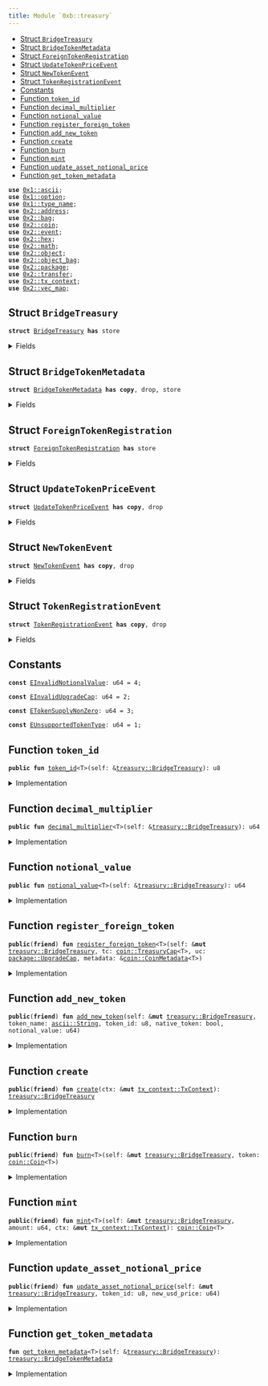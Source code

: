 ```yaml
---
title: Module `0xb::treasury`
---
```




-  [Struct `BridgeTreasury`](#0xb_treasury_BridgeTreasury)
-  [Struct `BridgeTokenMetadata`](#0xb_treasury_BridgeTokenMetadata)
-  [Struct `ForeignTokenRegistration`](#0xb_treasury_ForeignTokenRegistration)
-  [Struct `UpdateTokenPriceEvent`](#0xb_treasury_UpdateTokenPriceEvent)
-  [Struct `NewTokenEvent`](#0xb_treasury_NewTokenEvent)
-  [Struct `TokenRegistrationEvent`](#0xb_treasury_TokenRegistrationEvent)
-  [Constants](#@Constants_0)
-  [Function `token_id`](#0xb_treasury_token_id)
-  [Function `decimal_multiplier`](#0xb_treasury_decimal_multiplier)
-  [Function `notional_value`](#0xb_treasury_notional_value)
-  [Function `register_foreign_token`](#0xb_treasury_register_foreign_token)
-  [Function `add_new_token`](#0xb_treasury_add_new_token)
-  [Function `create`](#0xb_treasury_create)
-  [Function `burn`](#0xb_treasury_burn)
-  [Function `mint`](#0xb_treasury_mint)
-  [Function `update_asset_notional_price`](#0xb_treasury_update_asset_notional_price)
-  [Function `get_token_metadata`](#0xb_treasury_get_token_metadata)


<pre><code><b>use</b> <a href="../move-stdlib/ascii.md#0x1_ascii">0x1::ascii</a>;
<b>use</b> <a href="../move-stdlib/option.md#0x1_option">0x1::option</a>;
<b>use</b> <a href="../move-stdlib/type_name.md#0x1_type_name">0x1::type_name</a>;
<b>use</b> <a href="../sui-framework/address.md#0x2_address">0x2::address</a>;
<b>use</b> <a href="../sui-framework/bag.md#0x2_bag">0x2::bag</a>;
<b>use</b> <a href="../sui-framework/coin.md#0x2_coin">0x2::coin</a>;
<b>use</b> <a href="../sui-framework/event.md#0x2_event">0x2::event</a>;
<b>use</b> <a href="../sui-framework/hex.md#0x2_hex">0x2::hex</a>;
<b>use</b> <a href="../sui-framework/math.md#0x2_math">0x2::math</a>;
<b>use</b> <a href="../sui-framework/object.md#0x2_object">0x2::object</a>;
<b>use</b> <a href="../sui-framework/object_bag.md#0x2_object_bag">0x2::object_bag</a>;
<b>use</b> <a href="../sui-framework/package.md#0x2_package">0x2::package</a>;
<b>use</b> <a href="../sui-framework/transfer.md#0x2_transfer">0x2::transfer</a>;
<b>use</b> <a href="../sui-framework/tx_context.md#0x2_tx_context">0x2::tx_context</a>;
<b>use</b> <a href="../sui-framework/vec_map.md#0x2_vec_map">0x2::vec_map</a>;
</code></pre>



<a name="0xb_treasury_BridgeTreasury"></a>

## Struct `BridgeTreasury`



<pre><code><b>struct</b> <a href="treasury.md#0xb_treasury_BridgeTreasury">BridgeTreasury</a> <b>has</b> store
</code></pre>



<details>
<summary>Fields</summary>


<dl>
<dt>
<code>treasuries: <a href="../sui-framework/object_bag.md#0x2_object_bag_ObjectBag">object_bag::ObjectBag</a></code>
</dt>
<dd>

</dd>
<dt>
<code>supported_tokens: <a href="../sui-framework/vec_map.md#0x2_vec_map_VecMap">vec_map::VecMap</a>&lt;<a href="../move-stdlib/type_name.md#0x1_type_name_TypeName">type_name::TypeName</a>, <a href="treasury.md#0xb_treasury_BridgeTokenMetadata">treasury::BridgeTokenMetadata</a>&gt;</code>
</dt>
<dd>

</dd>
<dt>
<code>id_token_type_map: <a href="../sui-framework/vec_map.md#0x2_vec_map_VecMap">vec_map::VecMap</a>&lt;u8, <a href="../move-stdlib/type_name.md#0x1_type_name_TypeName">type_name::TypeName</a>&gt;</code>
</dt>
<dd>

</dd>
<dt>
<code>waiting_room: <a href="../sui-framework/bag.md#0x2_bag_Bag">bag::Bag</a></code>
</dt>
<dd>

</dd>
</dl>


</details>

<a name="0xb_treasury_BridgeTokenMetadata"></a>

## Struct `BridgeTokenMetadata`



<pre><code><b>struct</b> <a href="treasury.md#0xb_treasury_BridgeTokenMetadata">BridgeTokenMetadata</a> <b>has</b> <b>copy</b>, drop, store
</code></pre>



<details>
<summary>Fields</summary>


<dl>
<dt>
<code>id: u8</code>
</dt>
<dd>

</dd>
<dt>
<code>decimal_multiplier: u64</code>
</dt>
<dd>

</dd>
<dt>
<code>notional_value: u64</code>
</dt>
<dd>

</dd>
<dt>
<code>native_token: bool</code>
</dt>
<dd>

</dd>
</dl>


</details>

<a name="0xb_treasury_ForeignTokenRegistration"></a>

## Struct `ForeignTokenRegistration`



<pre><code><b>struct</b> <a href="treasury.md#0xb_treasury_ForeignTokenRegistration">ForeignTokenRegistration</a> <b>has</b> store
</code></pre>



<details>
<summary>Fields</summary>


<dl>
<dt>
<code><a href="../move-stdlib/type_name.md#0x1_type_name">type_name</a>: <a href="../move-stdlib/type_name.md#0x1_type_name_TypeName">type_name::TypeName</a></code>
</dt>
<dd>

</dd>
<dt>
<code>uc: <a href="../sui-framework/package.md#0x2_package_UpgradeCap">package::UpgradeCap</a></code>
</dt>
<dd>

</dd>
<dt>
<code>decimal: u8</code>
</dt>
<dd>

</dd>
</dl>


</details>

<a name="0xb_treasury_UpdateTokenPriceEvent"></a>

## Struct `UpdateTokenPriceEvent`



<pre><code><b>struct</b> <a href="treasury.md#0xb_treasury_UpdateTokenPriceEvent">UpdateTokenPriceEvent</a> <b>has</b> <b>copy</b>, drop
</code></pre>



<details>
<summary>Fields</summary>


<dl>
<dt>
<code>token_id: u8</code>
</dt>
<dd>

</dd>
<dt>
<code>new_price: u64</code>
</dt>
<dd>

</dd>
</dl>


</details>

<a name="0xb_treasury_NewTokenEvent"></a>

## Struct `NewTokenEvent`



<pre><code><b>struct</b> <a href="treasury.md#0xb_treasury_NewTokenEvent">NewTokenEvent</a> <b>has</b> <b>copy</b>, drop
</code></pre>



<details>
<summary>Fields</summary>


<dl>
<dt>
<code>token_id: u8</code>
</dt>
<dd>

</dd>
<dt>
<code><a href="../move-stdlib/type_name.md#0x1_type_name">type_name</a>: <a href="../move-stdlib/type_name.md#0x1_type_name_TypeName">type_name::TypeName</a></code>
</dt>
<dd>

</dd>
<dt>
<code>native_token: bool</code>
</dt>
<dd>

</dd>
<dt>
<code>decimal_multiplier: u64</code>
</dt>
<dd>

</dd>
<dt>
<code>notional_value: u64</code>
</dt>
<dd>

</dd>
</dl>


</details>

<a name="0xb_treasury_TokenRegistrationEvent"></a>

## Struct `TokenRegistrationEvent`



<pre><code><b>struct</b> <a href="treasury.md#0xb_treasury_TokenRegistrationEvent">TokenRegistrationEvent</a> <b>has</b> <b>copy</b>, drop
</code></pre>



<details>
<summary>Fields</summary>


<dl>
<dt>
<code><a href="../move-stdlib/type_name.md#0x1_type_name">type_name</a>: <a href="../move-stdlib/type_name.md#0x1_type_name_TypeName">type_name::TypeName</a></code>
</dt>
<dd>

</dd>
<dt>
<code>decimal: u8</code>
</dt>
<dd>

</dd>
<dt>
<code>native_token: bool</code>
</dt>
<dd>

</dd>
</dl>


</details>

<a name="@Constants_0"></a>

## Constants


<a name="0xb_treasury_EInvalidNotionalValue"></a>



<pre><code><b>const</b> <a href="treasury.md#0xb_treasury_EInvalidNotionalValue">EInvalidNotionalValue</a>: u64 = 4;
</code></pre>



<a name="0xb_treasury_EInvalidUpgradeCap"></a>



<pre><code><b>const</b> <a href="treasury.md#0xb_treasury_EInvalidUpgradeCap">EInvalidUpgradeCap</a>: u64 = 2;
</code></pre>



<a name="0xb_treasury_ETokenSupplyNonZero"></a>



<pre><code><b>const</b> <a href="treasury.md#0xb_treasury_ETokenSupplyNonZero">ETokenSupplyNonZero</a>: u64 = 3;
</code></pre>



<a name="0xb_treasury_EUnsupportedTokenType"></a>



<pre><code><b>const</b> <a href="treasury.md#0xb_treasury_EUnsupportedTokenType">EUnsupportedTokenType</a>: u64 = 1;
</code></pre>



<a name="0xb_treasury_token_id"></a>

## Function `token_id`



<pre><code><b>public</b> <b>fun</b> <a href="treasury.md#0xb_treasury_token_id">token_id</a>&lt;T&gt;(self: &<a href="treasury.md#0xb_treasury_BridgeTreasury">treasury::BridgeTreasury</a>): u8
</code></pre>



<details>
<summary>Implementation</summary>


<pre><code><b>public</b> <b>fun</b> <a href="treasury.md#0xb_treasury_token_id">token_id</a>&lt;T&gt;(self: &<a href="treasury.md#0xb_treasury_BridgeTreasury">BridgeTreasury</a>): u8 {
    <b>let</b> metadata = self.<a href="treasury.md#0xb_treasury_get_token_metadata">get_token_metadata</a>&lt;T&gt;();
    metadata.id
}
</code></pre>



</details>

<a name="0xb_treasury_decimal_multiplier"></a>

## Function `decimal_multiplier`



<pre><code><b>public</b> <b>fun</b> <a href="treasury.md#0xb_treasury_decimal_multiplier">decimal_multiplier</a>&lt;T&gt;(self: &<a href="treasury.md#0xb_treasury_BridgeTreasury">treasury::BridgeTreasury</a>): u64
</code></pre>



<details>
<summary>Implementation</summary>


<pre><code><b>public</b> <b>fun</b> <a href="treasury.md#0xb_treasury_decimal_multiplier">decimal_multiplier</a>&lt;T&gt;(self: &<a href="treasury.md#0xb_treasury_BridgeTreasury">BridgeTreasury</a>): u64 {
    <b>let</b> metadata = self.<a href="treasury.md#0xb_treasury_get_token_metadata">get_token_metadata</a>&lt;T&gt;();
    metadata.decimal_multiplier
}
</code></pre>



</details>

<a name="0xb_treasury_notional_value"></a>

## Function `notional_value`



<pre><code><b>public</b> <b>fun</b> <a href="treasury.md#0xb_treasury_notional_value">notional_value</a>&lt;T&gt;(self: &<a href="treasury.md#0xb_treasury_BridgeTreasury">treasury::BridgeTreasury</a>): u64
</code></pre>



<details>
<summary>Implementation</summary>


<pre><code><b>public</b> <b>fun</b> <a href="treasury.md#0xb_treasury_notional_value">notional_value</a>&lt;T&gt;(self: &<a href="treasury.md#0xb_treasury_BridgeTreasury">BridgeTreasury</a>): u64 {
    <b>let</b> metadata = self.<a href="treasury.md#0xb_treasury_get_token_metadata">get_token_metadata</a>&lt;T&gt;();
    metadata.notional_value
}
</code></pre>



</details>

<a name="0xb_treasury_register_foreign_token"></a>

## Function `register_foreign_token`



<pre><code><b>public</b>(<b>friend</b>) <b>fun</b> <a href="treasury.md#0xb_treasury_register_foreign_token">register_foreign_token</a>&lt;T&gt;(self: &<b>mut</b> <a href="treasury.md#0xb_treasury_BridgeTreasury">treasury::BridgeTreasury</a>, tc: <a href="../sui-framework/coin.md#0x2_coin_TreasuryCap">coin::TreasuryCap</a>&lt;T&gt;, uc: <a href="../sui-framework/package.md#0x2_package_UpgradeCap">package::UpgradeCap</a>, metadata: &<a href="../sui-framework/coin.md#0x2_coin_CoinMetadata">coin::CoinMetadata</a>&lt;T&gt;)
</code></pre>



<details>
<summary>Implementation</summary>


<pre><code><b>public</b>(<a href="../sui-framework/package.md#0x2_package">package</a>) <b>fun</b> <a href="treasury.md#0xb_treasury_register_foreign_token">register_foreign_token</a>&lt;T&gt;(
    self: &<b>mut</b> <a href="treasury.md#0xb_treasury_BridgeTreasury">BridgeTreasury</a>,
    tc: TreasuryCap&lt;T&gt;,
    uc: UpgradeCap,
    metadata: &CoinMetadata&lt;T&gt;,
) {
    // Make sure TreasuryCap <b>has</b> not been minted before.
    <b>assert</b>!(<a href="../sui-framework/coin.md#0x2_coin_total_supply">coin::total_supply</a>(&tc) == 0, <a href="treasury.md#0xb_treasury_ETokenSupplyNonZero">ETokenSupplyNonZero</a>);
    <b>let</b> <a href="../move-stdlib/type_name.md#0x1_type_name">type_name</a> = <a href="../move-stdlib/type_name.md#0x1_type_name_get">type_name::get</a>&lt;T&gt;();
    <b>let</b> address_bytes = <a href="../sui-framework/hex.md#0x2_hex_decode">hex::decode</a>(<a href="../move-stdlib/ascii.md#0x1_ascii_into_bytes">ascii::into_bytes</a>(<a href="../move-stdlib/type_name.md#0x1_type_name_get_address">type_name::get_address</a>(&<a href="../move-stdlib/type_name.md#0x1_type_name">type_name</a>)));
    <b>let</b> coin_address = address::from_bytes(address_bytes);
    // Make sure upgrade cap is for the Coin <a href="../sui-framework/package.md#0x2_package">package</a>
    // FIXME: add test
    <b>assert</b>!(
        <a href="../sui-framework/object.md#0x2_object_id_to_address">object::id_to_address</a>(&<a href="../sui-framework/package.md#0x2_package_upgrade_package">package::upgrade_package</a>(&uc))
            == coin_address, <a href="treasury.md#0xb_treasury_EInvalidUpgradeCap">EInvalidUpgradeCap</a>
    );
    <b>let</b> registration = <a href="treasury.md#0xb_treasury_ForeignTokenRegistration">ForeignTokenRegistration</a> {
        <a href="../move-stdlib/type_name.md#0x1_type_name">type_name</a>,
        uc,
        decimal: <a href="../sui-framework/coin.md#0x2_coin_get_decimals">coin::get_decimals</a>(metadata),
    };
    self.waiting_room.add(<a href="../move-stdlib/type_name.md#0x1_type_name_into_string">type_name::into_string</a>(<a href="../move-stdlib/type_name.md#0x1_type_name">type_name</a>), registration);
    self.treasuries.add(<a href="../move-stdlib/type_name.md#0x1_type_name">type_name</a>, tc);

    emit(<a href="treasury.md#0xb_treasury_TokenRegistrationEvent">TokenRegistrationEvent</a>{
        <a href="../move-stdlib/type_name.md#0x1_type_name">type_name</a>,
        decimal: <a href="../sui-framework/coin.md#0x2_coin_get_decimals">coin::get_decimals</a>(metadata),
        native_token: <b>false</b>
    });
}
</code></pre>



</details>

<a name="0xb_treasury_add_new_token"></a>

## Function `add_new_token`



<pre><code><b>public</b>(<b>friend</b>) <b>fun</b> <a href="treasury.md#0xb_treasury_add_new_token">add_new_token</a>(self: &<b>mut</b> <a href="treasury.md#0xb_treasury_BridgeTreasury">treasury::BridgeTreasury</a>, token_name: <a href="../move-stdlib/ascii.md#0x1_ascii_String">ascii::String</a>, token_id: u8, native_token: bool, notional_value: u64)
</code></pre>



<details>
<summary>Implementation</summary>


<pre><code><b>public</b>(<a href="../sui-framework/package.md#0x2_package">package</a>) <b>fun</b> <a href="treasury.md#0xb_treasury_add_new_token">add_new_token</a>(
    self: &<b>mut</b> <a href="treasury.md#0xb_treasury_BridgeTreasury">BridgeTreasury</a>,
    token_name: String,
    token_id: u8,
    native_token: bool,
    notional_value: u64,
) {
    <b>if</b> (!native_token){
        <b>assert</b>!(notional_value &gt; 0, <a href="treasury.md#0xb_treasury_EInvalidNotionalValue">EInvalidNotionalValue</a>);
        <b>let</b> <a href="treasury.md#0xb_treasury_ForeignTokenRegistration">ForeignTokenRegistration</a>{
            <a href="../move-stdlib/type_name.md#0x1_type_name">type_name</a>,
            uc,
            decimal,
        } = self.waiting_room.remove&lt;String, <a href="treasury.md#0xb_treasury_ForeignTokenRegistration">ForeignTokenRegistration</a>&gt;(token_name);
        <b>let</b> decimal_multiplier = <a href="../sui-framework/math.md#0x2_math_pow">math::pow</a>(10, decimal);
        self.supported_tokens.insert(
            <a href="../move-stdlib/type_name.md#0x1_type_name">type_name</a>,
            <a href="treasury.md#0xb_treasury_BridgeTokenMetadata">BridgeTokenMetadata</a>{
                id: token_id,
                decimal_multiplier,
                notional_value,
                native_token
            },
        );
        self.id_token_type_map.insert(token_id, <a href="../move-stdlib/type_name.md#0x1_type_name">type_name</a>);

        // Freeze upgrade cap <b>to</b> prevent changes <b>to</b> the <a href="../sui-framework/coin.md#0x2_coin">coin</a>
        <a href="../sui-framework/transfer.md#0x2_transfer_public_freeze_object">transfer::public_freeze_object</a>(uc);

        emit(<a href="treasury.md#0xb_treasury_NewTokenEvent">NewTokenEvent</a>{
            token_id,
            <a href="../move-stdlib/type_name.md#0x1_type_name">type_name</a>,
            native_token,
            decimal_multiplier,
            notional_value
        })
    } <b>else</b> {
        // Not implemented for V1
    }
}
</code></pre>



</details>

<a name="0xb_treasury_create"></a>

## Function `create`



<pre><code><b>public</b>(<b>friend</b>) <b>fun</b> <a href="treasury.md#0xb_treasury_create">create</a>(ctx: &<b>mut</b> <a href="../sui-framework/tx_context.md#0x2_tx_context_TxContext">tx_context::TxContext</a>): <a href="treasury.md#0xb_treasury_BridgeTreasury">treasury::BridgeTreasury</a>
</code></pre>



<details>
<summary>Implementation</summary>


<pre><code><b>public</b>(<a href="../sui-framework/package.md#0x2_package">package</a>) <b>fun</b> <a href="treasury.md#0xb_treasury_create">create</a>(ctx: &<b>mut</b> TxContext): <a href="treasury.md#0xb_treasury_BridgeTreasury">BridgeTreasury</a> {
    <a href="treasury.md#0xb_treasury_BridgeTreasury">BridgeTreasury</a> {
        treasuries: <a href="../sui-framework/object_bag.md#0x2_object_bag_new">object_bag::new</a>(ctx),
        supported_tokens: <a href="../sui-framework/vec_map.md#0x2_vec_map_empty">vec_map::empty</a>(),
        id_token_type_map: <a href="../sui-framework/vec_map.md#0x2_vec_map_empty">vec_map::empty</a>(),
        waiting_room: <a href="../sui-framework/bag.md#0x2_bag_new">bag::new</a>(ctx),
    }
}
</code></pre>



</details>

<a name="0xb_treasury_burn"></a>

## Function `burn`



<pre><code><b>public</b>(<b>friend</b>) <b>fun</b> <a href="treasury.md#0xb_treasury_burn">burn</a>&lt;T&gt;(self: &<b>mut</b> <a href="treasury.md#0xb_treasury_BridgeTreasury">treasury::BridgeTreasury</a>, token: <a href="../sui-framework/coin.md#0x2_coin_Coin">coin::Coin</a>&lt;T&gt;)
</code></pre>



<details>
<summary>Implementation</summary>


<pre><code><b>public</b>(<a href="../sui-framework/package.md#0x2_package">package</a>) <b>fun</b> <a href="treasury.md#0xb_treasury_burn">burn</a>&lt;T&gt;(self: &<b>mut</b> <a href="treasury.md#0xb_treasury_BridgeTreasury">BridgeTreasury</a>, token: Coin&lt;T&gt;) {
    <b>let</b> <a href="treasury.md#0xb_treasury">treasury</a> = &<b>mut</b> self.treasuries[<a href="../move-stdlib/type_name.md#0x1_type_name_get">type_name::get</a>&lt;T&gt;()];
    <a href="../sui-framework/coin.md#0x2_coin_burn">coin::burn</a>(<a href="treasury.md#0xb_treasury">treasury</a>, token);
}
</code></pre>



</details>

<a name="0xb_treasury_mint"></a>

## Function `mint`



<pre><code><b>public</b>(<b>friend</b>) <b>fun</b> <a href="treasury.md#0xb_treasury_mint">mint</a>&lt;T&gt;(self: &<b>mut</b> <a href="treasury.md#0xb_treasury_BridgeTreasury">treasury::BridgeTreasury</a>, amount: u64, ctx: &<b>mut</b> <a href="../sui-framework/tx_context.md#0x2_tx_context_TxContext">tx_context::TxContext</a>): <a href="../sui-framework/coin.md#0x2_coin_Coin">coin::Coin</a>&lt;T&gt;
</code></pre>



<details>
<summary>Implementation</summary>


<pre><code><b>public</b>(<a href="../sui-framework/package.md#0x2_package">package</a>) <b>fun</b> <a href="treasury.md#0xb_treasury_mint">mint</a>&lt;T&gt;(
    self: &<b>mut</b> <a href="treasury.md#0xb_treasury_BridgeTreasury">BridgeTreasury</a>,
    amount: u64,
    ctx: &<b>mut</b> TxContext,
): Coin&lt;T&gt; {
    <b>let</b> <a href="treasury.md#0xb_treasury">treasury</a> = &<b>mut</b> self.treasuries[<a href="../move-stdlib/type_name.md#0x1_type_name_get">type_name::get</a>&lt;T&gt;()];
    <a href="../sui-framework/coin.md#0x2_coin_mint">coin::mint</a>(<a href="treasury.md#0xb_treasury">treasury</a>, amount, ctx)
}
</code></pre>



</details>

<a name="0xb_treasury_update_asset_notional_price"></a>

## Function `update_asset_notional_price`



<pre><code><b>public</b>(<b>friend</b>) <b>fun</b> <a href="treasury.md#0xb_treasury_update_asset_notional_price">update_asset_notional_price</a>(self: &<b>mut</b> <a href="treasury.md#0xb_treasury_BridgeTreasury">treasury::BridgeTreasury</a>, token_id: u8, new_usd_price: u64)
</code></pre>



<details>
<summary>Implementation</summary>


<pre><code><b>public</b>(<a href="../sui-framework/package.md#0x2_package">package</a>) <b>fun</b> <a href="treasury.md#0xb_treasury_update_asset_notional_price">update_asset_notional_price</a>(
    self: &<b>mut</b> <a href="treasury.md#0xb_treasury_BridgeTreasury">BridgeTreasury</a>,
    token_id: u8,
    new_usd_price: u64,
) {
    <b>let</b> <a href="../move-stdlib/type_name.md#0x1_type_name">type_name</a> = self.id_token_type_map.try_get(&token_id);
    <b>assert</b>!(<a href="../move-stdlib/type_name.md#0x1_type_name">type_name</a>.is_some(), <a href="treasury.md#0xb_treasury_EUnsupportedTokenType">EUnsupportedTokenType</a>);
    <b>assert</b>!(new_usd_price &gt; 0, <a href="treasury.md#0xb_treasury_EInvalidNotionalValue">EInvalidNotionalValue</a>);
    <b>let</b> <a href="../move-stdlib/type_name.md#0x1_type_name">type_name</a> = <a href="../move-stdlib/type_name.md#0x1_type_name">type_name</a>.destroy_some();
    <b>let</b> metadata = self.supported_tokens.get_mut(&<a href="../move-stdlib/type_name.md#0x1_type_name">type_name</a>);
    metadata.notional_value = new_usd_price;

    emit(<a href="treasury.md#0xb_treasury_UpdateTokenPriceEvent">UpdateTokenPriceEvent</a> {
        token_id,
        new_price: new_usd_price,
    })
}
</code></pre>



</details>

<a name="0xb_treasury_get_token_metadata"></a>

## Function `get_token_metadata`



<pre><code><b>fun</b> <a href="treasury.md#0xb_treasury_get_token_metadata">get_token_metadata</a>&lt;T&gt;(self: &<a href="treasury.md#0xb_treasury_BridgeTreasury">treasury::BridgeTreasury</a>): <a href="treasury.md#0xb_treasury_BridgeTokenMetadata">treasury::BridgeTokenMetadata</a>
</code></pre>



<details>
<summary>Implementation</summary>


<pre><code><b>fun</b> <a href="treasury.md#0xb_treasury_get_token_metadata">get_token_metadata</a>&lt;T&gt;(self: &<a href="treasury.md#0xb_treasury_BridgeTreasury">BridgeTreasury</a>): <a href="treasury.md#0xb_treasury_BridgeTokenMetadata">BridgeTokenMetadata</a> {
    <b>let</b> coin_type = <a href="../move-stdlib/type_name.md#0x1_type_name_get">type_name::get</a>&lt;T&gt;();
    <b>let</b> metadata = self.supported_tokens.try_get(&coin_type);
    <b>assert</b>!(metadata.is_some(), <a href="treasury.md#0xb_treasury_EUnsupportedTokenType">EUnsupportedTokenType</a>);
    metadata.destroy_some()
}
</code></pre>



</details>
